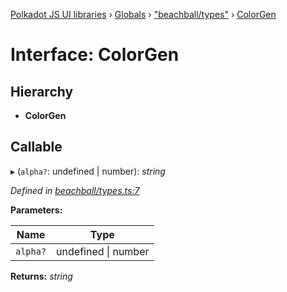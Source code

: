[Polkadot JS UI libraries](../README.md) › [Globals](../globals.md) › ["beachball/types"](../modules/_beachball_types_.md) › [ColorGen](_beachball_types_.colorgen.md)

# Interface: ColorGen

## Hierarchy

* **ColorGen**

## Callable

▸ (`alpha?`: undefined | number): *string*

*Defined in [beachball/types.ts:7](https://github.com/polkadot-js/ui/blob/435a9b3cd/packages/ui-shared/src/icons/beachball/types.ts#L7)*

**Parameters:**

Name | Type |
------ | ------ |
`alpha?` | undefined &#124; number |

**Returns:** *string*
